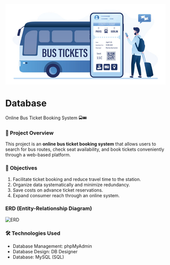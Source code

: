 <div id="header" align="center">
 <img src="https://github.com/paweenachodpaseart/Database/blob/main/Bus%20Tickets.jpg?raw=true"width="700"/>
</div>

# Database
Online Bus Ticket Booking System 🚍🎟️

### 📌 Project Overview  
This project is an **online bus ticket booking system** that allows users to search for bus routes, check seat availability, and book tickets conveniently through a web-based platform.

### 🎯 Objectives
1. Facilitate ticket booking and reduce travel time to the station.
2. Organize data systematically and minimize redundancy.
3. Save costs on advance ticket reservations.
4. Expand consumer reach through an online system.

### ERD (Entity-Relationship Diagram)


![ERD](https://github.com/user-attachments/assets/54b71af4-0177-4519-883b-eb39621271a4)

### 🛠️ Technologies Used
- Database Management: phpMyAdmin
- Database Design: DB Designer
- Database: MySQL (SQL)
